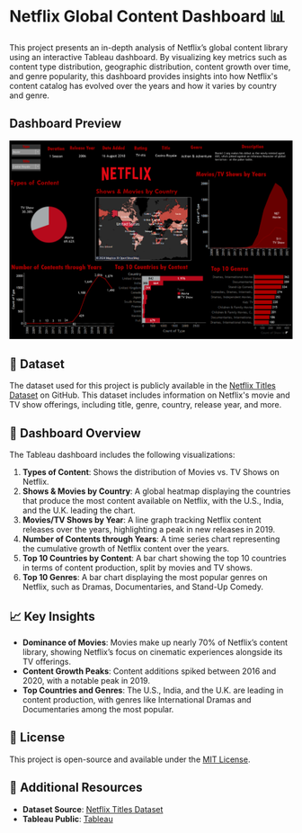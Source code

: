 

# Netflix Global Content Dashboard 📊

This project presents an in-depth analysis of Netflix’s global content library using an interactive Tableau dashboard. By visualizing key metrics such as content type distribution, geographic distribution, content growth over time, and genre popularity, this dashboard provides insights into how Netflix's content catalog has evolved over the years and how it varies by country and genre.

## Dashboard Preview
![Netflix Dashboard](https://github.com/Shristi-Kammar/Netflix-Content-Analysis/blob/main/Screenshot%202024-10-11%20142726.png)

## 📁 Dataset

The dataset used for this project is publicly available in the [Netflix Titles Dataset](https://github.com/DataScienceRoadMapDSRM/Tableau-Dashboards-info/blob/main/netflix_titles.csv) on GitHub. This dataset includes information on Netflix's movie and TV show offerings, including title, genre, country, release year, and more.

## 🎨 Dashboard Overview

The Tableau dashboard includes the following visualizations:

1. **Types of Content**: Shows the distribution of Movies vs. TV Shows on Netflix.
2. **Shows & Movies by Country**: A global heatmap displaying the countries that produce the most content available on Netflix, with the U.S., India, and the U.K. leading the chart.
3. **Movies/TV Shows by Year**: A line graph tracking Netflix content releases over the years, highlighting a peak in new releases in 2019.
4. **Number of Contents through Years**: A time series chart representing the cumulative growth of Netflix content over the years.
5. **Top 10 Countries by Content**: A bar chart showing the top 10 countries in terms of content production, split by movies and TV shows.
6. **Top 10 Genres**: A bar chart displaying the most popular genres on Netflix, such as Dramas, Documentaries, and Stand-Up Comedy.



## 📈 Key Insights

- **Dominance of Movies**: Movies make up nearly 70% of Netflix’s content library, showing Netflix’s focus on cinematic experiences alongside its TV offerings.
- **Content Growth Peaks**: Content additions spiked between 2016 and 2020, with a notable peak in 2019.
- **Top Countries and Genres**: The U.S., India, and the U.K. are leading in content production, with genres like International Dramas and Documentaries among the most popular.

## 📝 License

This project is open-source and available under the [MIT License](LICENSE).

## 🔗 Additional Resources

- **Dataset Source**: [Netflix Titles Dataset](https://github.com/DataScienceRoadMapDSRM/Tableau-Dashboards-info/blob/main/netflix_titles.csv)
- **Tableau Public**: [Tableau](https://public.tableau.com/)

